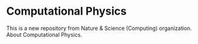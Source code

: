 # Computational Physics

This is a new repository from Nature & Science (Computing) organization. About Computational Physics.
